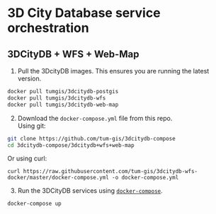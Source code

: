 # 3D City Database service orchestration


## 3DCityDB + WFS + Web-Map

1. Pull the 3DcityDB images. This ensures you are running the latest version.
  ```bash
  docker pull tumgis/3dcitydb-postgis
  docker pull tumgis/3dcitydb-wfs
  docker pull tumgis/3dcitydb-web-map
  ```
  
2. Download the `docker-compose.yml` file from this repo.  
  Using git:  
  ```bash
  git clone https://github.com/tum-gis/3dcitydb-compose
  cd 3dcitydb-compose/3dcitydb+wfs+web-map  
  ```
  Or using curl:
  ```
  curl https://raw.githubusercontent.com/tum-gis/3dcitydb-wfs-docker/master/docker-compose.yml -o docker-compose.yml
  ```

3. Run the 3DCityDB services using [`docker-compose`](https://docs.docker.com/compose/).
  ```bash
  docker-compose up
  ```
  